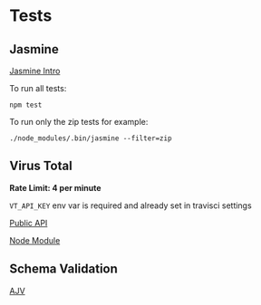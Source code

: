 # Tests

## Jasmine

[Jasmine Intro](https://jasmine.github.io/2.8/introduction.html)

To run all tests:

```
npm test
```

To run only the zip tests for example:

```
./node_modules/.bin/jasmine --filter=zip
```

## Virus Total

**Rate Limit: 4 per minute**

`VT_API_KEY` env var is required and already set in travisci settings

[Public API](https://www.virustotal.com/en/documentation/public-api/v2/)

[Node Module](https://github.com/natewatson999/node-virustotal)


## Schema Validation 

[AJV](https://github.com/epoberezkin/ajv)
